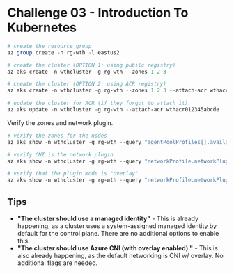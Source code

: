 # Challenge 03 - Introduction To Kubernetes

```powershell
# create the resource group
az group create -n rg-wth -l eastus2

# create the cluster (OPTION 1: using pubilc registry)
az aks create -n wthcluster -g rg-wth --zones 1 2 3

# create the cluster (OPTION 2: using ACR registry)
az aks create -n wthcluster -g rg-wth --zones 1 2 3 --attach-acr wthacr012345abcde

# update the cluster for ACR (if they forgot to attach it)
az aks update -n wthcluster -g rg-wth --attach-acr wthacr012345abcde
```

Verify the zones and network plugin.

```powershell
# verify the zones for the nodes
az aks show -n wthcluster -g rg-wth --query "agentPoolProfiles[].availabilityZones"

# verify CNI is the network plugin
az aks show -n wthcluster -g rg-wth --query "networkProfile.networkPlugin"

# verify that the plugin mode is "overlay"
az aks show -n wthcluster -g rg-wth --query "networkProfile.networkPluginMode"
```

## Tips
- **"The cluster should use a managed identity"** - This is already happening, as a cluster uses a system-assigned managed identity by default for the control plane. There are no additional options to enable this.
- **"The cluster should use Azure CNI (with overlay enabled)."** - This is also already happening, as the default networking is CNI w/ overlay. No additional flags are needed.